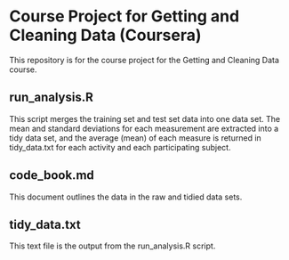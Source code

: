 # Course Project for Getting and Cleaning Data (Coursera)
This repository is for the course project for the Getting and Cleaning Data course.
## run_analysis.R
This script merges the training set and test set data into one data set. 
The mean and standard deviations for each measurement are extracted into a tidy data set, and the average (mean) of each measure is returned in tidy_data.txt for each activity and each participating subject.
## code_book.md
This document outlines the data in the raw and tidied data sets.
## tidy_data.txt
This text file is the output from the run_analysis.R script.

